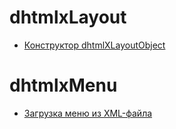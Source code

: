 # dhtmlxLayout

- [Конструктор dhtmlXLayoutObject](dhtmlxLayout/constructor/)

# dhtmlxMenu

- [Загрузка меню из XML-файла](dhtmlxMenu/load-from-xml/)
